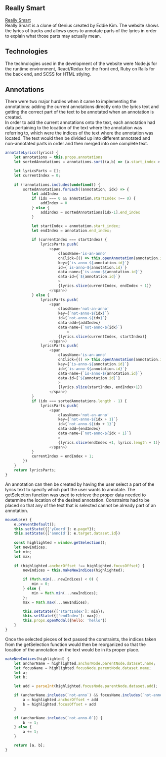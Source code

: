## Really Smart
[Really Smart](https://really-smart.herokuapp.com/#/)
<br>
Really Smart is a clone of Genius created by Eddie Kim. The website shows the lyrics of tracks and allows users to annotate parts of the lyrics in order to explain what those parts may actually mean. 

## Technologies
The technologies used in the development of the website were Node.js for the runtime environment, React/Redux for the front end, Ruby on Rails for the back end, and SCSS for HTML stlying.

## Annotations
There were two major hurdles when it came to implementing the annotations: adding the current annotations directly onto the lyrics text and getting the correct part of the text to be annotated when an annotation is created.
<br>
In order to add the current annotations onto the text, each annotation had data pertaining to the location of the text where the annotation was referring to, which were the indices of the text where the annotation was located. The text would then be divided up into different annotated and non-annotated parts in order and then merged into one complete text.

```js
annotateLyrics(lyrics) {
    let annotations = this.props.annotations    
    let sortedAnnotations = annotations.sort((a,b) => (a.start_index > b.start_index ? 1 : -1));

    let lyricsParts = [];
    let currentIndex = 0;
        
    if (!annotations.includes(undefined)) {            
        sortedAnnotations.forEach((annotation, idx) => {             
            let addIndex
            if (idx === 0 && annotation.startIndex !== 0) {
                addIndex = 0
            } else {
                addIndex = sortedAnnotations[idx-1].end_index
            }

            let startIndex = annotation.start_index;
            let endIndex = annotation.end_index;
               
            if (currentIndex === startIndex) {                
                lyricsParts.push(
                    <span 
                        className='is-an-anno' 
                        onClick={() => this.openAnnotation(annotation.id)}                         
                        key={`is-anno-${annotation.id}`}                             
                        id={`is-anno-${annotation.id}`}
                        data-name={`is-anno-${annotation.id}`}
                        data-id={`${annotation.id}`}     
                        >
                        {lyrics.slice(currentIndex, endIndex + 1)}
                    </span>)     
            } else {
                lyricsParts.push(
                    <span 
                        className='not-an-anno'                             
                        key={`not-anno-${idx}`}
                        id={`not-anno-${idx}`}
                        data-add={addIndex}
                        data-name={`not-anno-${idx}`}
                            >
                        {lyrics.slice(currentIndex, startIndex)}
                    </span>)
                lyricsParts.push(
                    <span 
                        className='is-an-anno' 
                        onClick={() => this.openAnnotation(annotation.id)}                             
                        key={`is-anno-${annotation.id}`} 
                        id={`is-anno-${annotation.id}`}                            
                        data-name={`is-anno-${annotation.id}`} 
                        data-id={`${annotation.id}`}
                        >
                        {lyrics.slice(startIndex, endIndex+1)}
                    </span>)
            }
            if (idx === sortedAnnotations.length - 1) {
                lyricsParts.push(
                    <span 
                        className='not-an-anno'                             
                        key={`not-anno-${idx + 1}`}                            
                        id={`not-anno-${idx + 1}`}                            
                        data-add={endIndex}
                        data-name={`not-anno-${idx + 1}`}
                        >
                        {lyrics.slice(endIndex +1, lyrics.length + 1)}
                    </span>)
            }              
            currentIndex = endIndex + 1;
        })
    }
    return lyricsParts;
}
```

An annotation can then be created by having the user select a part of the lyrics text to specify which part the user wants to annotate. The getSelection function was used to retrieve the proper data needed to determine the location of the desired annotation. Constraints had to be placed so that any of the text that is selected cannot be already part of an annotation. 

```js
mouseUp(e) {
    e.preventDefault();
    this.setState({['yCoord']: e.pageY}); 
    this.setState({['annoId']: e.target.dataset.id})
        
    const highlighted = window.getSelection();
    let newIndices;
    let min;
    let max;
     
    if (highlighted.anchorOffset !== highlighted.focusOffset) {
        newIndices = this.makeNewIndices(highlighted);

        if (Math.min(...newIndices) < 0) {
            min = 0;
        } else {
            min = Math.min(...newIndices);
        };          
        max = Math.max(...newIndices);

        this.setState({['startIndex']: min});
        this.setState({['endIndex']: max});  
        this.props.openModal({hello: 'hello'})
    }
}
```

Once the selected pieces of text passed the constraints, the indices taken from the getSelection function would then be reorganized so that the location of the annotation on the text would be in its proper place.

```js
makeNewIndices(highlighted) {
    let anchorName = highlighted.anchorNode.parentNode.dataset.name;
    let focusName = highlighted.focusNode.parentNode.dataset.name;
    let a;
    let b;

    let add = parseInt(highlighted.focusNode.parentNode.dataset.add);

    if (anchorName.includes(`not-anno`) && focusName.includes(`not-anno`) && anchorName === focusName) {
        a = highlighted.anchorOffset + add
        b = highlighted.focusOffset + add
    } 

    if (anchorName.includes(`not-anno-0`)) {
        b -= 1;
    } else {
        a += 1;
    }

    return [a, b];
}
```
